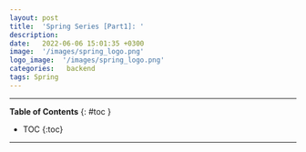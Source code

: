```yaml
---
layout: post
title:  'Spring Series [Part1]: '
description: 
date:   2022-06-06 15:01:35 +0300
image:  '/images/spring_logo.png'
logo_image:  '/images/spring_logo.png'
categories:   backend
tags: Spring
---
```

---

**Table of Contents**
{: #toc }
*  TOC
{:toc}

---
